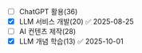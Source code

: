 - [ ] ChatGPT 활용(36)
- [x] LLM 서비스 개발(20) ✅ 2025-08-25
- [ ] AI 컨텐츠 제작(28)
- [x] LLM 개념 학습(13) ✅ 2025-10-01
